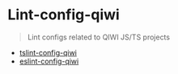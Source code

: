 # Lint-config-qiwi
> Lint configs related to QIWI JS/TS projects

* [tslint-config-qiwi](./packages/tslint-config-qiwi)
* [eslint-config-qiwi](./packages/eslint-config-qiwi)
